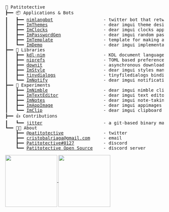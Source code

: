 <pre style="font-family:Menlo,'DejaVu Sans Mono',consolas,'Courier New',monospace">🙂 Patitotective
┣━━ 📦 Applications & Bots
┃   ┣━━ <a href="https://github.com/Patitotective/nimlangbot">nimlangbot</a>                   - twitter bot that retweets and likes nimlang related tweets
┃   ┣━━ <a href="https://github.com/Patitotective/ImThemes">ImThemes</a>                     - dear imgui theme designer and browser
┃   ┣━━ <a href="https://github.com/Patitotective/ImClocks">ImClocks</a>                     - dear imgui clocks application
┃   ┣━━ <a href="https://github.com/Patitotective/ImPasswordGen">ImPasswordGen</a>                - dear imgui random password generator application
┃   ┣━━ <a href="https://github.com/Patitotective/ImTemplate">ImTemplate</a>                   - template for making a single-windowed dear imgui application
┃   ┗━━ <a href="https://github.com/Patitotective/ImDemo">ImDemo</a>                       - dear imgui implementation of the 7GUIs tasks
┣━━ 📙 Libraries
┃   ┣━━ <a href="https://github.com/Patitotective/kdl-nim">kdl-nim</a>                      - KDL document language nim implementation
┃   ┣━━ <a href="https://github.com/Patitotective/niprefs">niprefs</a>                      - TOML based preferences system
┃   ┣━━ <a href="https://github.com/Patitotective/downit">downit</a>                       - asynchronous downloads manager
┃   ┣━━ <a href="https://github.com/Patitotective/ImStyle">ImStyle</a>                      - dear imgui styles manager
┃   ┣━━ <a href="https://github.com/Patitotective/tinydialogs">tinydialogs</a>                  - tinyfiledialogs bindings for nim
┃   ┗━━ <a href="https://github.com/Patitotective/ImNotify">ImNotify</a>                     - dear imgui notifications
┣━━ 🔬 Experiments
┃   ┣━━ <a href="https://github.com/Patitotective/ImNimble">ImNimble</a>                     - dear imgui nimble client application
┃   ┣━━ <a href="https://github.com/Patitotective/ImTextEditor">ImTextEditor</a>                 - dear imgui text editor
┃   ┣━━ <a href="https://github.com/Patitotective/ImNotes">ImNotes</a>                      - dear imgui note-taking application
┃   ┣━━ <a href="https://github.com/Patitotective/ImAppImage">ImAppImage</a>                   - dear imgui appimages browser and manager
┃   ┗━━ <a href="https://github.com/Patitotective/ImClip">ImClip</a>                       - dear imgui clipboard manager application
┣━━ 👍 Contributions
┃   ┗━━ <a href="https://github.com/sharpcdf/jitter">jitter</a>                       - a git-based binary manager for linux
┗━━ 👨‍💻 About
    ┣━━ <a href="https://twitter.com/Patitotective">@patitotective</a>               - twitter
    ┣━━ <a href="mailto:cristobalriaga@gmail.com">cristobalriaga@gmail.com</a>     - email
    ┣━━ <a href="https://discordapp.com/users/762008715162419261">Patitotective#0127</a>           - discord
    ┗━━ <a href="https://discord.gg/U23ZQMsvwc">Patitotective Open Source</a>    - discord server
</pre>
<a href="https://github.com/anuraghazra/github-readme-stats">
  <img align="center" height=165 src="https://github-readme-stats.vercel.app/api?username=patitotective&count_private=true&show_icons=true&theme=monokai&include_all_commits=true&custom_title=Patitotective%27s%20GitHub&hide_border=true&border_radius=9" />
  <img align="center" height=165 src="https://github-readme-stats.vercel.app/api/top-langs/?username=Patitotective&theme=monokai&exclude_repo=healeat&langs_count=3&layout=compact&hide_border=true&border_radius=9" />
</a>
